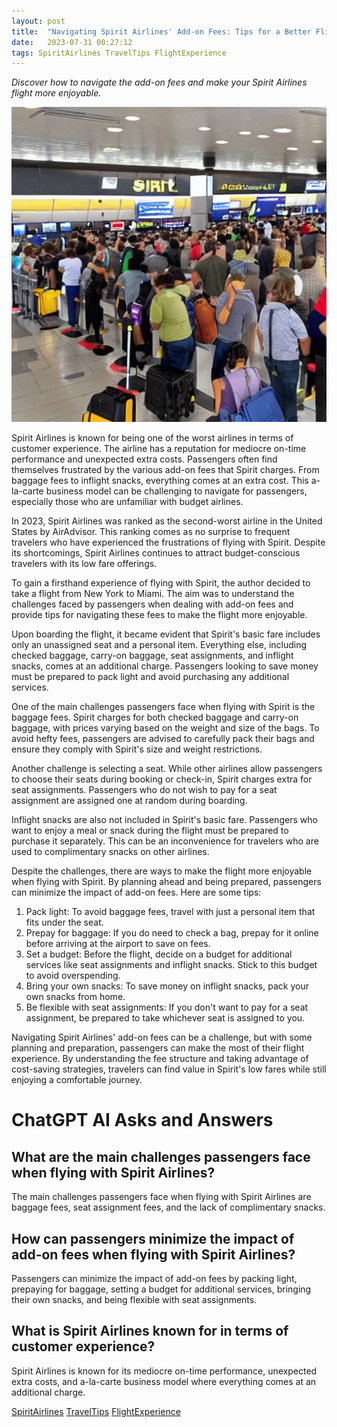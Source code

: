```yaml
---
layout: post
title:  "Navigating Spirit Airlines' Add-on Fees: Tips for a Better Flight Experience"
date:   2023-07-31 00:27:12 
tags: SpiritAirlines TravelTips FlightExperience
---
```

*Discover how to navigate the add-on fees and make your Spirit Airlines flight more enjoyable.*

![An image of a crowded airport terminal with a Spirit Airlines plane in the background. The main character, a frustrated traveler, is looking at the long line at the Spirit Airlines counter.](/assets/3e0c2af4-54a1-40e2-ae43-28179196dde6.jpg "Navigating Spirit Airlines' Add-on Fees: Tips for a Better Flight Experience")

Spirit Airlines is known for being one of the worst airlines in terms of customer experience. The airline has a reputation for mediocre on-time performance and unexpected extra costs. Passengers often find themselves frustrated by the various add-on fees that Spirit charges. From baggage fees to inflight snacks, everything comes at an extra cost. This a-la-carte business model can be challenging to navigate for passengers, especially those who are unfamiliar with budget airlines.

In 2023, Spirit Airlines was ranked as the second-worst airline in the United States by AirAdvisor. This ranking comes as no surprise to frequent travelers who have experienced the frustrations of flying with Spirit. Despite its shortcomings, Spirit Airlines continues to attract budget-conscious travelers with its low fare offerings.

To gain a firsthand experience of flying with Spirit, the author decided to take a flight from New York to Miami. The aim was to understand the challenges faced by passengers when dealing with add-on fees and provide tips for navigating these fees to make the flight more enjoyable.

Upon boarding the flight, it became evident that Spirit's basic fare includes only an unassigned seat and a personal item. Everything else, including checked baggage, carry-on baggage, seat assignments, and inflight snacks, comes at an additional charge. Passengers looking to save money must be prepared to pack light and avoid purchasing any additional services.

One of the main challenges passengers face when flying with Spirit is the baggage fees. Spirit charges for both checked baggage and carry-on baggage, with prices varying based on the weight and size of the bags. To avoid hefty fees, passengers are advised to carefully pack their bags and ensure they comply with Spirit's size and weight restrictions.

Another challenge is selecting a seat. While other airlines allow passengers to choose their seats during booking or check-in, Spirit charges extra for seat assignments. Passengers who do not wish to pay for a seat assignment are assigned one at random during boarding.

Inflight snacks are also not included in Spirit's basic fare. Passengers who want to enjoy a meal or snack during the flight must be prepared to purchase it separately. This can be an inconvenience for travelers who are used to complimentary snacks on other airlines.

Despite the challenges, there are ways to make the flight more enjoyable when flying with Spirit. By planning ahead and being prepared, passengers can minimize the impact of add-on fees. Here are some tips:

1. Pack light: To avoid baggage fees, travel with just a personal item that fits under the seat.
2. Prepay for baggage: If you do need to check a bag, prepay for it online before arriving at the airport to save on fees.
3. Set a budget: Before the flight, decide on a budget for additional services like seat assignments and inflight snacks. Stick to this budget to avoid overspending.
4. Bring your own snacks: To save money on inflight snacks, pack your own snacks from home.
5. Be flexible with seat assignments: If you don't want to pay for a seat assignment, be prepared to take whichever seat is assigned to you.

Navigating Spirit Airlines' add-on fees can be a challenge, but with some planning and preparation, passengers can make the most of their flight experience. By understanding the fee structure and taking advantage of cost-saving strategies, travelers can find value in Spirit's low fares while still enjoying a comfortable journey.


# ChatGPT AI Asks and Answers
## What are the main challenges passengers face when flying with Spirit Airlines?
The main challenges passengers face when flying with Spirit Airlines are baggage fees, seat assignment fees, and the lack of complimentary snacks.

## How can passengers minimize the impact of add-on fees when flying with Spirit Airlines?
Passengers can minimize the impact of add-on fees by packing light, prepaying for baggage, setting a budget for additional services, bringing their own snacks, and being flexible with seat assignments.

## What is Spirit Airlines known for in terms of customer experience?
Spirit Airlines is known for its mediocre on-time performance, unexpected extra costs, and a-la-carte business model where everything comes at an additional charge.


[SpiritAirlines](/tags/SpiritAirlines) [TravelTips](/tags/TravelTips) [FlightExperience](/tags/FlightExperience)